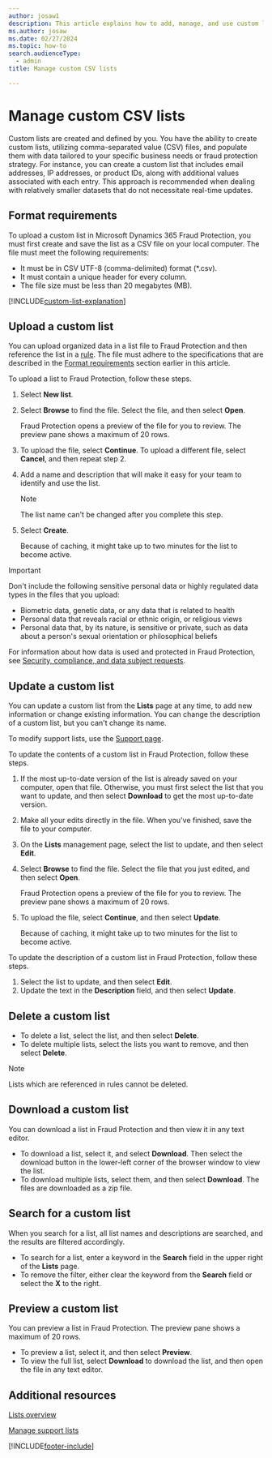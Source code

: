 ```yaml
---
author: josaw1
description: This article explains how to add, manage, and use custom lists to manage information, fight fraud, and enforce business policies in Microsoft Dynamics 365 Fraud Protection.
ms.author: josaw
ms.date: 02/27/2024
ms.topic: how-to
search.audienceType:
  - admin
title: Manage custom CSV lists

---
```


# Manage custom CSV lists

Custom lists are created and defined by you. You have the ability to create custom lists, utilizing comma-separated value (CSV) files, and populate them with data tailored to your specific business needs or fraud protection strategy. For instance, you can create a custom list that includes email addresses, IP addresses, or product IDs, along with additional values associated with each entry. This approach is recommended when dealing with relatively smaller datasets that do not necessitate real-time updates.

## Format requirements

To upload a custom list in Microsoft Dynamics 365 Fraud Protection, you must first create and save the list as a CSV file on your local computer. The file must meet the following requirements:

- It must be in CSV UTF-8 (comma-delimited) format (\*.csv).
- It must contain a unique header for every column.
- The file size must be less than 20 megabytes (MB).

[!INCLUDE[custom-list-explanation](includes/custom-list-explanation.md)]

## Upload a custom list

You can upload organized data in a list file to Fraud Protection and then reference the list in a [rule](rules.md). The file must adhere to the specifications that are described in the [Format requirements](lists.md#format-requirements) section earlier in this article.

To upload a list to Fraud Protection, follow these steps.

1. Select **New list**.
1. Select **Browse** to find the file. Select the file, and then select **Open**.

    Fraud Protection opens a preview of the file for you to review. The preview pane shows a maximum of 20 rows.

1. To upload the file, select **Continue**. To upload a different file, select **Cancel**, and then repeat step 2.
1. Add a name and description that will make it easy for your team to identify and use the list.

    > [!NOTE]
    > The list name can't be changed after you complete this step.

1. Select **Create**.

    Because of caching, it might take up to two minutes for the list to become active.

> [!IMPORTANT]
> Don't include the following sensitive personal data or highly regulated data types in the files that you upload:
>
> - Biometric data, genetic data, or any data that is related to health
> - Personal data that reveals racial or ethnic origin, or religious views
> - Personal data that, by its nature, is sensitive or private, such as data about a person's sexual orientation or philosophical beliefs
>
> For information about how data is used and protected in Fraud Protection, see [Security, compliance, and data subject requests](security-compliance.md).

## Update a custom list

You can update a custom list from the **Lists** page at any time, to add new information or change existing information. You can change the description of a custom list, but you can't change its name.

To modify support lists, use the [Support page](risk-support.md).

To update the contents of a custom list in Fraud Protection, follow these steps.

1. If the most up-to-date version of the list is already saved on your computer, open that file. Otherwise, you must first select the list that you want to update, and then select **Download** to get the most up-to-date version.
1. Make all your edits directly in the file. When you've finished, save the file to your computer.
1. On the **Lists** management page, select the list to update, and then select **Edit**.
1. Select **Browse** to find the file. Select the file that you just edited, and then select **Open**.

    Fraud Protection opens a preview of the file for you to review. The preview pane shows a maximum of 20 rows.

1. To upload the file, select **Continue**, and then select **Update**. 

    Because of caching, it might take up to two minutes for the list to become active.

To update the description of a custom list in Fraud Protection, follow these steps.

1. Select the list to update, and then select **Edit**.
1. Update the text in the **Description** field, and then select **Update**.

## Delete a custom list

- To delete a list, select the list, and then select **Delete**.
- To delete multiple lists, select the lists you want to remove, and then select **Delete**.

> [!NOTE]
> Lists which are referenced in rules cannot be deleted.

## Download a custom list

You can download a list in Fraud Protection and then view it in any text editor.

- To download a list, select it, and select **Download**. Then select the download button in the lower-left corner of the browser window to view the list.
- To download multiple lists, select them, and then select **Download**. The files are downloaded as a zip file.

## Search for a custom list

When you search for a list, all list names and descriptions are searched, and the results are filtered accordingly.

- To search for a list, enter a keyword in the **Search** field in the upper right of the **Lists** page.
- To remove the filter, either clear the keyword from the **Search** field or select the **X** to the right.

## Preview a custom list

You can preview a list in Fraud Protection. The preview pane shows a maximum of 20 rows.

- To preview a list, select it, and then select **Preview**.
- To view the full list, select **Download** to download the list, and then open the file in any text editor.

## Additional resources

[Lists overview](lists-overview.md)

[Manage support lists](manage-support-lists.md)

[!INCLUDE[footer-include](includes/footer-banner.md)]
